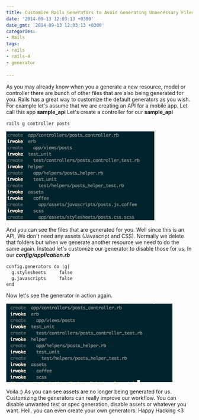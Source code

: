 ```yaml
---
title: Customize Rails Generators to Avoid Generating Unnecessary Files
date: '2014-09-13 12:03:13 +0300'
date_gmt: '2014-09-13 12:03:13 +0300'
categories:
- Rails
tags:
- rails
- rails-4
- generator

---
```

As you may already know when you a generate a new resource, model or controller there are bunch of other files that are also being generated for you.
Rails has a great way to customize the default generators as you wish. For example let's assume that we are creating an API for a mobile app. Let call this app <strong>sample_api</strong>
Let's create a controller for our <strong>sample_api</strong>

    rails g controller posts

![Rails Generator 1](/images/generator_1.png)

And you can see the files that are generated for you.
Well since this is an API, We don't need any assets (Javascript and CSS). Normally we delete that folders but when we generate another resource we need to do the same again. Instead let's customize our generator to disable those for us.
In our ***config/application.rb***

    config.generators do |g|
      g.stylesheets     false
      g.javascripts     false
    end


Now let's see the generator in action again.

![Rails Generator 2](/images/generator_2.png)

Voila :) As you can see assets are no longer being generated for us.
Customizing the generators can really improve our workflow. You can disable unwanted test or spec generation, disable assets or whatever you want. Hell, you can even create your own generators.
Happy Hacking &lt;3

